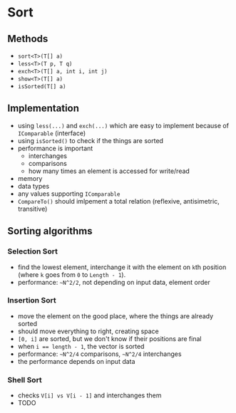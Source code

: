 # Sort

## Methods

 - `sort<T>(T[] a)`
 - `less<T>(T p, T q)`
 - `exch<T>(T[] a, int i, int j)`
 - `show<T>(T[] a)`
 - `isSorted(T[] a)`

## Implementation

 - using `less(...)` and `exch(...)` which are easy to implement because of `IComparable` (interface)
 - using `isSorted()` to check if the things are sorted
 - performance is important
   - interchanges
   - comparisons
   - how many times an element is accessed for write/read
  - memory
  - data types
   - any values supporting `IComparable`
   - `CompareTo()` should imlpement a total relation (reflexive, antisimetric, transitive)

## Sorting algorithms
### Selection Sort

 - find the lowest element, interchange it with the element on `k`th position (where `k` goes from `0` to `Length - 1`).
 - performance: `~N^2/2`, not depending on input data, element order

### Insertion Sort

 - move the element on the good place, where the things are already sorted
 - should move everything to right, creating space
 - `[0, i]` are sorted, but we don't know if their positions are final
 - when `i == length - 1`, the vector is sorted
 - performance: `~N^2/4` comparisons, `~N^2/4` interchanges
 - the performance depends on input data

### Shell Sort

 - checks `V[i] vs V[i - 1]` and interchanges them
 - TODO
